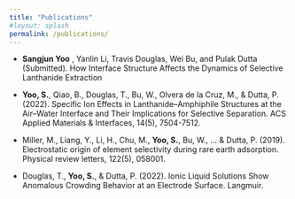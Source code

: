 ```yaml
---
title: "Publications"
#layout: splash
permalink: /publications/
---
```


* __Sangjun Yoo__ , Yanlin Li, Travis Douglas, Wei Bu, and Pulak Dutta (Submitted). How Interface Structure Affects the Dynamics of Selective Lanthanide Extraction

* __Yoo, S.__, Qiao, B., Douglas, T., Bu, W., Olvera de la Cruz, M., & Dutta, P. (2022). Specific Ion Effects in Lanthanide–Amphiphile Structures at the Air–Water Interface and Their Implications for Selective Separation. ACS Applied Materials & Interfaces, 14(5), 7504-7512.
* Miller, M., Liang, Y., Li, H., Chu, M., __Yoo, S.__, Bu, W., ... & Dutta, P. (2019). Electrostatic origin of element selectivity during rare earth adsorption. Physical review letters, 122(5), 058001.
* Douglas, T., __Yoo, S.__, & Dutta, P. (2022). Ionic Liquid Solutions Show Anomalous Crowding Behavior at an Electrode Surface. Langmuir.